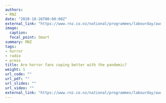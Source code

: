 ```yaml
---
authors:
- RNZ
date: "2020-10-26T00:00:00Z"
external_link: "https://www.rnz.co.nz/national/programmes/labourday/audio/2018769975/are-horror-fans-coping-better-with-the-pandemic"
image:
  caption:
  focal_point: Smart
summary: RNZ
tags:
- horror
- radio
- press
title: Are horror fans coping better with the pandemic?
weight: 1
url_code: ""
url_pdf: ""
url_slides: ""
url_video: ""
external_link: "https://www.rnz.co.nz/national/programmes/labourday/audio/2018769975/are-horror-fans-coping-better-with-the-pandemic"
---
```

